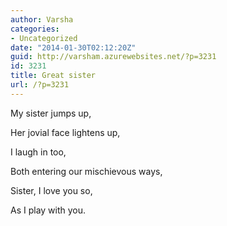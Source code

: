 ```yaml
---
author: Varsha
categories:
- Uncategorized
date: "2014-01-30T02:12:20Z"
guid: http://varsham.azurewebsites.net/?p=3231
id: 3231
title: Great sister
url: /?p=3231
---
```


My sister jumps up,
  
Her jovial face lightens up,
  
I laugh in too,
  
Both entering our mischievous ways,
  
Sister, I love you so,
  
As I play with you.